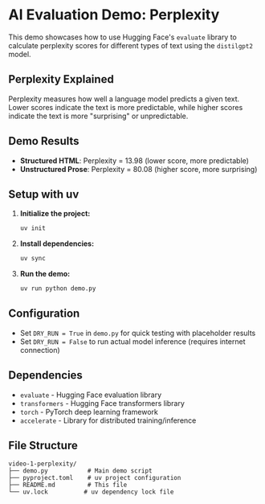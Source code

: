 # AI Evaluation Demo: Perplexity

This demo showcases how to use Hugging Face's `evaluate` library to calculate perplexity scores for different types of text using the `distilgpt2` model.

## Perplexity Explained

Perplexity measures how well a language model predicts a given text. Lower scores indicate the text is more predictable, while higher scores indicate the text is more "surprising" or unpredictable.

## Demo Results

- **Structured HTML**: Perplexity = 13.98 (lower score, more predictable)
- **Unstructured Prose**: Perplexity = 80.08 (higher score, more surprising)

## Setup with uv

1. **Initialize the project:**
   ```bash
   uv init
   ```

2. **Install dependencies:**
   ```bash
   uv sync
   ```

3. **Run the demo:**
   ```bash
   uv run python demo.py
   ```

## Configuration

- Set `DRY_RUN = True` in `demo.py` for quick testing with placeholder results
- Set `DRY_RUN = False` to run actual model inference (requires internet connection)

## Dependencies

- `evaluate` - Hugging Face evaluation library
- `transformers` - Hugging Face transformers library
- `torch` - PyTorch deep learning framework
- `accelerate` - Library for distributed training/inference

## File Structure

```
video-1-perplexity/
├── demo.py           # Main demo script
├── pyproject.toml    # uv project configuration
├── README.md         # This file
└── uv.lock          # uv dependency lock file
```
